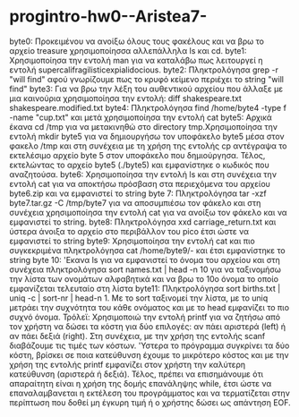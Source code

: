 # progintro-hw0--Aristea7-
byte0: Προκειμένου να ανοίξω όλους τους φακέλους και να βρω το αρχείο treasure χρησιμοποίησσα αλλεπάλληλα ls και cd.
byte1: Χρησιμοποίησα την εντολή man για να καταλάβω πως λειτουργεί η εντολή supercalifragilisticexpialidocious.
byte2: Πληκτρολόγησα grep -r "will find" αφού γνωρίζουμε πως το κρυφό κείμενο περιέχει το string "will find"
byte3: Για να βρω την λέξη του αυθεντικού αρχείου που άλλαξε με μια καινούρια χρησιμοποίησα την εντολή: diff shakespeare.txt shakespeare.modified.txt
byte4: Πληκτρολόγησα find /home/byte4 -type f -name "cup.txt" και μετά χρησιμοποίησα την εντολή cat
byte5: Αρχικά έκανα cd /tmp για να μετακινηθώ στο directory tmp.Χρησιμoποίησα την εντολή mkdir byte5 για να δημιουργήσω τον υποφάκελο byte5 μέσα στον φακελο /tmp και στη συνέχεια με τη χρήση της εντολής cp αντέγραψα το εκτελέσιμο αρχείο byte 5 στον υποφάκελο που δημιούργησα. Τέλος, εκτελώντας το αρχείο byte5 (./byte5) και εμφανίστηκε ο κωδικός που αναζητούσα.
byte6: Χρησιμοποίησα την εντολή ls και στη συνέχεια την εντολή cat για να αποκτήσω πρόσβαση στα περιεχόμενα του αρχείου byte6.zip και να εμφανιστεί το string 
byte 7: Πληκτρολόγησα tar -xzf byte7.tar.gz -C /tmp/byte7 για να αποσυμπιέσω τον φάκελο και στη συνέχεια χρησιμοποίησα την εντολή cat για να ανοίξω τον φάκελο και να εμφανιστεί το string.
byte8: Πληκτρολόγησα xxd carriage_return.txt και ύστερα άνοιξα το αρχείο στο περιβάλλον του pico έτσι ώστε να εμφανιστεί το string
byte9: Χρησιμοποίησα την εντολή cat και πιο συγκεκριμένα πληκτρολόγησα cat /home/byte9/- και έτσι εμφανίστηκε το string
byte 10: 'Εκανα ls για να εμφανιστεί το όνομα του αρχείου και στη συνέχεια πληκτρολόγησα sort names.txt | head -n 10 για να ταξινομήσω την λίστα των ονομάτων αλφαβητικά και να βρω το 10ο όνομα το οποίο εμφανίζεται τελευταίο στη λίστα 
byte11: Πληκτρολόγησα sort births.txt | uniq -c | sort-nr | head-n 1. Με το sort ταξινομεί την λίστα, με το uniq μετράει την συχνότητα του κάθε ονόματος και με το head εμφανίζει το πιο συχνό όνομα.
Τρόλεϊ: Χρησιμοποιώ την εντολή printf για να ζητήσω από τον χρήστη να δώσει τα κόστη για δύο επιλογές: αν πάει αριστερά (left) ή αν πάει δεξιά (right). Στη συνέχεια, με την χρήση της εντολής scanf διαβάζουμε τις τιμές των κόστων. 'Υστερα το πρόγραμμα συγκρίνει τα δύο κόστη, βρίσκει σε ποια κατεύθυνση έχουμε το μικρότερο κόστος και με την χρήση της εντολής printf εμφανίζει στον χρήστη την καλύτερη κατεύθυνση (αριστερά ή δεξιά). Τέλος, πρέπει να επισημάνουμε ότι απαραίτητη είναι η χρήση της δομής επανάληψης while, έτσι ώστε να επαναλαμβανεται η εκτέλεση του προγράμματος και να τερματίζεται στην περίπτωση που δοθεί μη έγκυρη τιμή ή ο χρήστης δώσει ως απάντηση EOF. 
